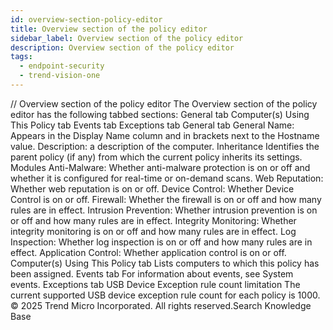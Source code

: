 ```yaml
---
id: overview-section-policy-editor
title: Overview section of the policy editor
sidebar_label: Overview section of the policy editor
description: Overview section of the policy editor
tags:
  - endpoint-security
  - trend-vision-one
---
```


/*<![CDATA[*/ $('#title').html($('meta[name=map-description]').attr('content')); /*]]>*/ Overview section of the policy editor The Overview section of the policy editor has the following tabbed sections: General tab Computer(s) Using This Policy tab Events tab Exceptions tab General tab General Name: Appears in the Display Name column and in brackets next to the Hostname value. Description: a description of the computer. Inheritance Identifies the parent policy (if any) from which the current policy inherits its settings. Modules Anti-Malware: Whether anti-malware protection is on or off and whether it is configured for real-time or on-demand scans. Web Reputation: Whether web reputation is on or off. Device Control: Whether Device Control is on or off. Firewall: Whether the firewall is on or off and how many rules are in effect. Intrusion Prevention: Whether intrusion prevention is on or off and how many rules are in effect. Integrity Monitoring: Whether integrity monitoring is on or off and how many rules are in effect. Log Inspection: Whether log inspection is on or off and how many rules are in effect. Application Control: Whether application control is on or off. Computer(s) Using This Policy tab Lists computers to which this policy has been assigned. Events tab For information about events, see System events. Exceptions tab USB Device Exception rule count limitation The current supported USB device exception rule count for each policy is 1000. © 2025 Trend Micro Incorporated. All rights reserved.Search Knowledge Base